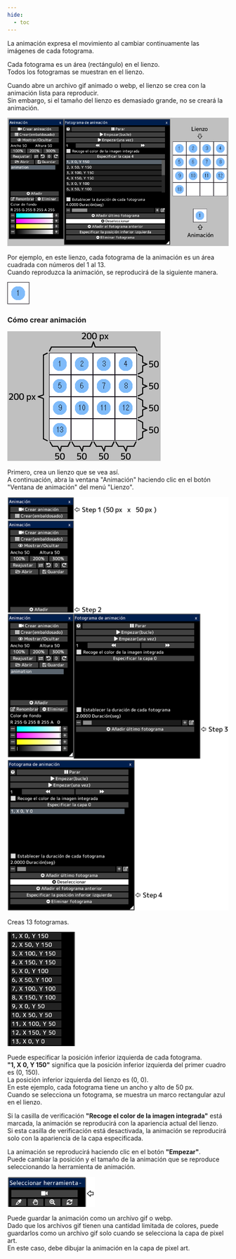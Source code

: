 ```yaml
---
hide:
  - toc
---
```


<!-- https://steamcommunity.com/sharedfiles/filedetails/?id=2963168825 -->

La animación expresa el movimiento al cambiar continuamente las imágenes de cada fotograma.

Cada fotograma es un área (rectángulo) en el lienzo. <br />
Todos los fotogramas se muestran en el lienzo.

Cuando abre un archivo gif animado o webp, el lienzo se crea con la animación lista para reproducir. <br />
Sin embargo, si el tamaño del lienzo es demasiado grande, no se creará la animación.

![animation](./image/animation.png)

Por ejemplo, en este lienzo, cada fotograma de la animación es un área cuadrada con números del 1 al 13. <br />
Cuando reproduzca la animación, se reproducirá de la siguiente manera.

![13_frame](./image/13_frame.gif)

### Cómo crear animación

![canvas](./image/animation_canvas.png)

Primero, crea un lienzo que se vea así. <br />
A continuación, abra la ventana "Animación" haciendo clic en el botón "Ventana de animación" del menú "Lienzo".

![step](./image/animation_step.png)

Creas 13 fotogramas.

![frame](./image/animation_frame.png)

Puede especificar la posición inferior izquierda de cada fotograma. <br />
__"1, X 0, Y 150"__ significa que la posición inferior izquierda del primer cuadro es (0, 150). <br />
La posición inferior izquierda del lienzo es (0, 0). <br />
En este ejemplo, cada fotograma tiene un ancho y alto de 50 px. <br />
Cuando se selecciona un fotograma, se muestra un marco rectangular azul en el lienzo.

Si la casilla de verificación __"Recoge el color de la imagen integrada"__ está marcada, la animación se reproducirá con la apariencia actual del lienzo. <br />
Si esta casilla de verificación está desactivada, la animación se reproducirá solo con la apariencia de la capa especificada.

La animación se reproducirá haciendo clic en el botón __"Empezar"__. <br />
Puede cambiar la posición y el tamaño de la animación que se reproduce seleccionando la herramienta de animación.

![tool](./image/animation_tool.png)

Puede guardar la animación como un archivo gif o webp. <br />
Dado que los archivos gif tienen una cantidad limitada de colores, puede guardarlos como un archivo gif solo cuando se selecciona la capa de pixel art. <br />
En este caso, debe dibujar la animación en la capa de pixel art.
